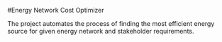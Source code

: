 #Energy Network Cost Optimizer

The project automates the process of finding the most efficient energy source for given energy network and stakeholder requirements.
